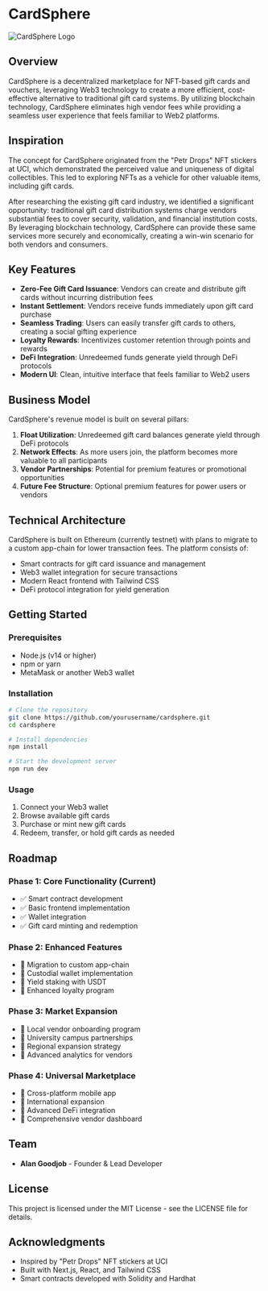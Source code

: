 # CardSphere

![CardSphere Logo](https://via.placeholder.com/150x150?text=CardSphere)

## Overview

CardSphere is a decentralized marketplace for NFT-based gift cards and vouchers, leveraging Web3 technology to create a more efficient, cost-effective alternative to traditional gift card systems. By utilizing blockchain technology, CardSphere eliminates high vendor fees while providing a seamless user experience that feels familiar to Web2 platforms.

## Inspiration

The concept for CardSphere originated from the "Petr Drops" NFT stickers at UCI, which demonstrated the perceived value and uniqueness of digital collectibles. This led to exploring NFTs as a vehicle for other valuable items, including gift cards.

After researching the existing gift card industry, we identified a significant opportunity: traditional gift card distribution systems charge vendors substantial fees to cover security, validation, and financial institution costs. By leveraging blockchain technology, CardSphere can provide these same services more securely and economically, creating a win-win scenario for both vendors and consumers.

## Key Features

- **Zero-Fee Gift Card Issuance**: Vendors can create and distribute gift cards without incurring distribution fees
- **Instant Settlement**: Vendors receive funds immediately upon gift card purchase
- **Seamless Trading**: Users can easily transfer gift cards to others, creating a social gifting experience
- **Loyalty Rewards**: Incentivizes customer retention through points and rewards
- **DeFi Integration**: Unredeemed funds generate yield through DeFi protocols
- **Modern UI**: Clean, intuitive interface that feels familiar to Web2 users

## Business Model

CardSphere's revenue model is built on several pillars:

1. **Float Utilization**: Unredeemed gift card balances generate yield through DeFi protocols
2. **Network Effects**: As more users join, the platform becomes more valuable to all participants
3. **Vendor Partnerships**: Potential for premium features or promotional opportunities
4. **Future Fee Structure**: Optional premium features for power users or vendors

## Technical Architecture

CardSphere is built on Ethereum (currently testnet) with plans to migrate to a custom app-chain for lower transaction fees. The platform consists of:

- Smart contracts for gift card issuance and management
- Web3 wallet integration for secure transactions
- Modern React frontend with Tailwind CSS
- DeFi protocol integration for yield generation

## Getting Started

### Prerequisites

- Node.js (v14 or higher)
- npm or yarn
- MetaMask or another Web3 wallet

### Installation

```bash
# Clone the repository
git clone https://github.com/yourusername/cardsphere.git
cd cardsphere

# Install dependencies
npm install

# Start the development server
npm run dev
```

### Usage

1. Connect your Web3 wallet
2. Browse available gift cards
3. Purchase or mint new gift cards
4. Redeem, transfer, or hold gift cards as needed

## Roadmap

### Phase 1: Core Functionality (Current)
- ✅ Smart contract development
- ✅ Basic frontend implementation
- ✅ Wallet integration
- ✅ Gift card minting and redemption

### Phase 2: Enhanced Features
- 🔄 Migration to custom app-chain
- 🔄 Custodial wallet implementation
- 🔄 Yield staking with USDT
- 🔄 Enhanced loyalty program

### Phase 3: Market Expansion
- 🔄 Local vendor onboarding program
- 🔄 University campus partnerships
- 🔄 Regional expansion strategy
- 🔄 Advanced analytics for vendors

### Phase 4: Universal Marketplace
- 🔄 Cross-platform mobile app
- 🔄 International expansion
- 🔄 Advanced DeFi integration
- 🔄 Comprehensive vendor dashboard

## Team

- **Alan Goodjob** - Founder & Lead Developer

## License

This project is licensed under the MIT License - see the LICENSE file for details.

## Acknowledgments

- Inspired by "Petr Drops" NFT stickers at UCI
- Built with Next.js, React, and Tailwind CSS
- Smart contracts developed with Solidity and Hardhat
